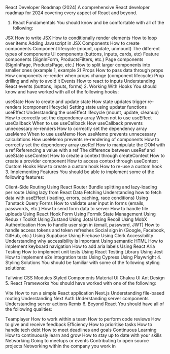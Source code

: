React Developer Roadmap (2024)
A comprehensive React developer roadmap for 2024 covering every aspect of React and beyond.

1. React Fundamentals
You should know and be comfortable with all of the following:

JSX
How to write JSX
How to conditionally render elements
How to loop over items
Adding Javascript in JSX
Components
How to create components
Component lifecycle (mount, update, unmount)
The different types of components
UI components (buttons, inputs, cards, etc)
Feature components (SignInForm, ProductsFilters, etc.)
Page components (SignInPage, ProductsPage, etc.)
How to split larger components into smaller ones (example 1, example 2)
Props
How to pass data through props
How components re-render when props change (component lifecycle)
Prop drilling and why to avoid it
Events
How to react to inputs
Understanding React events (buttons, inputs, forms)
2. Working With Hooks
You should know and have worked with all of the following hooks:

useState
How to create and update state
How state updates trigger re-renders (component lifecycle)
Setting state using updater functions
useEffect
Understanding the useEffect lifecycle (mount, update, cleanup)
How to correctly set the dependency array
When not to use useEffect
useCallback
When to use useCallback
How useCallback prevents unnecessary re-renders
How to correctly set the dependency array
useMemo
When to use useMemo
How useMemo prevents unnecessary calculations
How useMemo prevents re-rendering of components
How to correctly set the dependency array
useRef
How to manipulate the DOM with a ref
Referencing a value with a ref
The difference between useRef and useState
useContext
How to create a context through createContext
How to create a provider component
How to access context through useContext
Custom Hooks
How to create a custom hook
How to re-use a custom hook
3. Implementing Features
You should be able to implement some of the following features:

Client-Side Routing
Using React Router
Bundle splitting and lazy-loading per route
Using lazy from React
Data Fetching
Understanding how to fetch data with useEffect (loading, errors, caching, race conditions)
Using Tanstack Query
Forms
How to validate user input in forms (emails, passwords, etc.)
How to send form data to server
How to handle file uploads
Using React Hook Form
Using Formik
State Management
Using Redux / Toolkit
Using Zustand
Using Jotai
Using Recoil
Using MobX
Authentication
How to handle user sign in (email, password, JWT)
How to handle access tokens and token refreshes
Social sign in (Google, Facebook, GitHub, etc.)
Using Supabase
Using Firebase
Using Clerk
Accessibility
Understanding why accessibility is important
Using semantic HTML
How to implement keyboard navigation
How to add aria labels
Using React Aria
Testing
How to implement unit tests
Using React Testing Library
Using Jest
How to implement e2e integration tests
Using Cypress
Using Playwright
4. Styling Solutions
You should be familiar with some of the following styling solutions:

Tailwind
CSS Modules
Styled Components
Material UI
Chakra UI
Ant Design
5. React Frameworks
You should have worked with one of the following:

Vite
How to run a simple React application
Next.js
Understanding file-based routing
Understanding Next Auth
Understanding server components
Understanding server actions
Remix
6. Beyond React
You should have all of the following qualities:

Teamplayer
How to work within a team
How to perform code reviews
How to give and receive feedback
Efficiency
How to prioritise tasks
How to handle tech debt
How to meet deadlines and goals
Continuous Learning
How to continuously learn and grow
How to stay up to date with your skills
Networking
Going to meetups or events
Contributing to open source projects
Networking within the company you work in